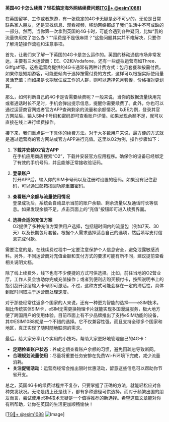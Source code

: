 **英国4G卡怎么续费？轻松搞定海外网络续费问题[[TG💪+ @esim1088](https://t.me/s/esim1088)]**

在英国留学、工作或者旅游，有一张稳定的4G卡无疑是必不可少的。无论是日常联系家人朋友，还是查找信息、观看视频，移动网络都成了我们生活中不可或缺的一部分。然而，当你第一次拿到英国的4G卡时，可能会遇到各种疑问，比如“我的流量快用完了怎么办？”“续费是不是很麻烦？”这些问题其实并不难解决，只要你了解清楚操作流程和注意事项。

首先，让我们来了解一下英国的4G卡是怎么运作的。英国的移动通信市场非常发达，主要有三大运营商：EE、O2和Vodafone，还有一些虚拟运营商如Three、Giffgaff等。这些运营商提供的4G卡通常有两种计费方式：包月套餐和按需付费。如果你是短期游客，可能更倾向于选择按需付费的方式，这样可以根据实际使用量灵活充值；而如果是长期居住或工作的人群，则可以选择包月套餐，价格相对更划算。

那么，如何判断自己的4G卡是否需要续费呢？一般来说，当你的数据流量快用完或者通话时长不足时，手机会弹出提示信息，提醒你需要续费了。此外，你也可以通过运营商官网或者官方APP查询剩余的流量和余额情况。以EE为例，登录其官方网站后，输入SIM卡号码和密码即可查看账户详情。如果发现余额不足，就可以直接在线上进行续费操作。

接下来，我们重点讲一下具体的续费方法。对于大多数用户来说，最方便的方式就是通过运营商的官方网站或官方APP进行充值。这里以O2为例，操作步骤如下：

1. **下载并安装O2官方APP**  
   在手机应用商店搜索“O2”，下载并安装官方应用程序。确保你的设备已经绑定了有效的手机号码，并且能够正常接收验证码。

2. **登录账户**  
   打开APP后，输入你的SIM卡号码以及注册时设置的密码。如果没有记住密码，可以通过邮箱找回功能重置密码。

3. **查看账户余额与流量使用情况**  
   登录成功后，系统会自动显示当前的账户余额、剩余流量以及通话时长等信息。如果发现余额不足，点击页面上的“充值”按钮即可进入续费界面。

4. **选择合适的充值方案**  
   O2提供了多种充值方案供用户选择，包括短时间内的流量包（例如7天、30天）以及长期包月套餐。根据个人需求选择适合自己的选项，然后填写支付信息完成付款。

需要注意的是，在线续费过程中一定要注意保护个人信息安全，避免泄露敏感资料。另外，不同运营商对充值金额和支付方式的要求可能有所不同，建议提前查看相关说明文档。

除了线上续费外，线下也有不少便捷的方式可供选择。比如，前往当地的O2营业厅，工作人员会协助你完成充值操作；或者到便利店购买预付卡，按照说明书上的指引刮开涂层输入卡号即可激活。不过，这种方式可能会存在一定的滞后性，具体到账时间取决于运营商处理速度。

对于那些经常往返多个国家的人来说，还有一种更为智能的选择——eSIM技术。相比传统实体SIM卡，eSIM无需更换物理卡片就能实现多国漫游服务，极大地方便了跨国用户的使用体验。目前市面上有不少品牌推出了支持eSIM功能的设备，其中ESIM1088就是一个不错的选择。它不仅兼容性强，而且支持全球多个国家和地区，真正实现了随时随地联网的需求。

最后，给大家分享几个实用的小技巧，帮助大家更好地管理自己的4G卡：

- **定期检查账户状态**：养成定期查看账户余额的习惯，避免因疏忽导致断网。
- **合理规划流量使用**：尽量将重要任务安排在免费Wi-Fi环境下完成，减少流量消耗。
- **关注促销活动**：运营商经常会推出限时优惠活动，留意这些信息可以帮助你节省开支。

总之，英国4G卡的续费过程并不复杂，只要掌握了正确的方法，就能轻松应对各种突发状况。无论是线上还是线下，都有多种途径可供选择。而对于频繁出国的朋友而言，尝试使用eSIM技术无疑是一个值得推荐的新选择。希望这篇文章能对你有所帮助，让你在英国的生活更加顺畅愉快！

[[TG💪+ @esim1088](https://t.me/s/esim1088) ![Image](https://i.postimg.cc/4NQfJmqS/Snipaste-2025-05-13-00-14-12.png)]